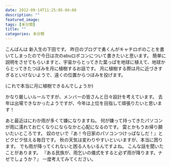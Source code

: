 ```yaml
---
date: 2012-09-14T11:25:05-04:00
description: ""
featured_image: 
tags: [未分類]
title: ""
categories: 未分類
---
```


こんばんは
新入生の下田です。
昨日のブログで勇くんがキャチロボのことを書いてしまったので今日は次のabuロボコンについて書きたいと思います。
簡単に説明をさせてもらいますと、宇宙からとってきた葉っぱを地球に植えて、地球からとってきたつぼみを月に植樹するお話です。
月に植樹する際は月に近づきすぎるといけないようで、遠くの位置からつぼみを投げます。
 
(これで本当に月に植樹できるんでしょうか)

 
かなり厳しいルールですが、メンバーの皆さんと日々設計を考えています。
去年は出場できなかったようですが、今年は上位を目指して頑張りたいと思います！
 
あと最近はにわか雨が多くて嫌になりますね。
何が嫌って持ってきたパソコンが雨に濡れてお亡くなりにならなかと心配になるのです。
雷とかもうお帰り願いたいところです。
奴のせいで『あ！今日家のパソコンつけっぱなしだ！』とビクビク怯える毎日です。
秋の天気は変わりやすいといいますが、本当に困ります。
でも雨が降ってくれないと困る人もいるんですよね。
こんな話を聞いたことがあります。
『ある民族が、雨乞いの儀式をすると必ず雨が降ります。ナゼでしょうか？』
一度考えてみてください。
